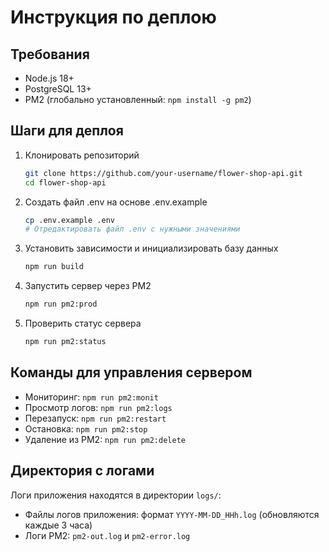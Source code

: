 # Инструкция по деплою

## Требования

- Node.js 18+
- PostgreSQL 13+
- PM2 (глобально установленный: `npm install -g pm2`)

## Шаги для деплоя

1. Клонировать репозиторий
   ```bash
   git clone https://github.com/your-username/flower-shop-api.git
   cd flower-shop-api
   ```

2. Создать файл .env на основе .env.example
   ```bash
   cp .env.example .env
   # Отредактировать файл .env с нужными значениями
   ```

3. Установить зависимости и инициализировать базу данных
   ```bash
   npm run build
   ```

4. Запустить сервер через PM2
   ```bash
   npm run pm2:prod
   ```

5. Проверить статус сервера
   ```bash
   npm run pm2:status
   ```

## Команды для управления сервером

- Мониторинг: `npm run pm2:monit`
- Просмотр логов: `npm run pm2:logs`
- Перезапуск: `npm run pm2:restart`
- Остановка: `npm run pm2:stop`
- Удаление из PM2: `npm run pm2:delete`

## Директория с логами

Логи приложения находятся в директории `logs/`:
- Файлы логов приложения: формат `YYYY-MM-DD_HHh.log` (обновляются каждые 3 часа)
- Логи PM2: `pm2-out.log` и `pm2-error.log` 